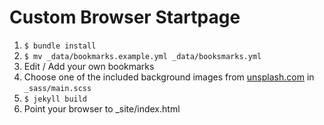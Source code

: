 # Custom Browser Startpage

1. ````$ bundle install````
2. ````$ mv _data/bookmarks.example.yml _data/booksmarks.yml````
3. Edit / Add your own bookmarks
4. Choose one of the included background images from [unsplash.com](Unsplash) in ````_sass/main.scss````
5. ````$ jekyll build````
6. Point your browser to _site/index.html
